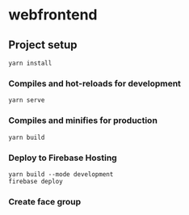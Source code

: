 # webfrontend

## Project setup
```
yarn install
```

### Compiles and hot-reloads for development
```
yarn serve
```

### Compiles and minifies for production
```
yarn build
```

### Deploy to Firebase Hosting
```
yarn build --mode development
firebase deploy
```

### Create face group


